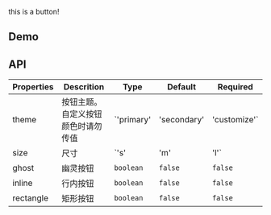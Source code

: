 this is a button!

## Demo

## API

| Properties | Descrition                         | Type                                    | Default       | Required |
| ---------- | ---------------------------------- | --------------------------------------- | ------------- | -------- |
| theme      | 按钮主题。自定义按钮颜色时请勿传值 | `'primary' | 'secondary' | 'customize'` | `'customize'` | `false`  |
| size       | 尺寸                               | `'s' | 'm' | 'l'`                       | `'l'`         | `false`  |
| ghost      | 幽灵按钮                           | `boolean`                               | `false`       | `false`  |
| inline     | 行内按钮                           | `boolean`                               | `false`       | `false`  |
| rectangle  | 矩形按钮                           | `boolean`                               | `false`       | `false`  |
